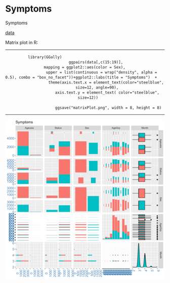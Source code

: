 # Symptoms
Symptoms

[data](https://raw.githubusercontent.com/NicJC/Symptoms/main/Symptoms.csv)

Matrix plot in R:

---
              library(GGally)
                                ggpairs(data[,c(15:19)],
                     mapping = ggplot2::aes(color = Sex),
                      upper = list(continuous = wrap("density", alpha = 0.5), combo = "box_no_facet"))+ggplot2::labs(title = "Symptoms")  + 
                       theme(axis.text.x = element_text(color="steelblue", 
                                   size=12, angle=90),
                          axis.text.y = element_text( color="steelblue", 
                                    size=12))

                          ggsave("matrixPlot.png", width = 8, height = 8)

---


![](https://github.com/NicJC/Symptoms/blob/main/matrixPlot.png)
